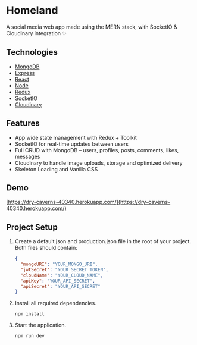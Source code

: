 # Homeland

A social media web app made using the MERN stack, with SocketIO & Cloudinary integration ✨

## Technologies

- [MongoDB](https://www.mongodb.com/)
- [Express](https://expressjs.com/)
- [React](https://reactjs.org/)
- [Node](https://nodejs.org/en/)
- [Redux](https://redux.js.org/)
- [SocketIO](https://socket.io/)
- [Cloudinary](https://www.cloudinary.com/)

## Features

- App wide state management with Redux + Toolkit
- SocketIO for real-time updates between users
- Full CRUD with MongoDB – users, profiles, posts, comments, likes, messages
- Cloudinary to handle image uploads, storage and optimized delivery
- Skeleton Loading and Vanilla CSS

## Demo

[https://dry-caverns-40340.herokuapp.com/](https://dry-caverns-40340.herokuapp.com/)

## Project Setup

1. Create a default.json and production.json file in the root of your project. Both files should contain:

   ```json
   {
     "mongoURI": "YOUR_MONGO_URI",
     "jwtSecret": "YOUR_SECRET_TOKEN",
     "cloudName": "YOUR_CLOUD_NAME",
     "apiKey": "YOUR_API_SECRET",
     "apiSecret": "YOUR_API_SECRET"
   }
   ```

2. Install all required dependencies.

   ```
   npm install
   ```

3. Start the application.

   ```
   npm run dev
   ```

